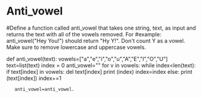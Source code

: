 # Anti_vowel
#Define a function called anti_vowel that takes one string, text, as input and returns the text with all of the vowels removed.  For #example: anti_vowel("Hey You!") should return "Hy Y!".  Don't count Y as a vowel. Make sure to remove lowercase and uppercase vowels.


def anti_vowel(text):
   vowels=["a","e","i","o","u","A","E","I","O","U"]
   text=list(text)
   index = 0
   anti_vowel=""
   for v in vowels:
       while index<len(text):
           if text[index] in vowels:
               del text[index]
               print (index)
               index=index
           else:
                print (text[index])
                index+=1
        
       anti_vowel=anti_vowel.
